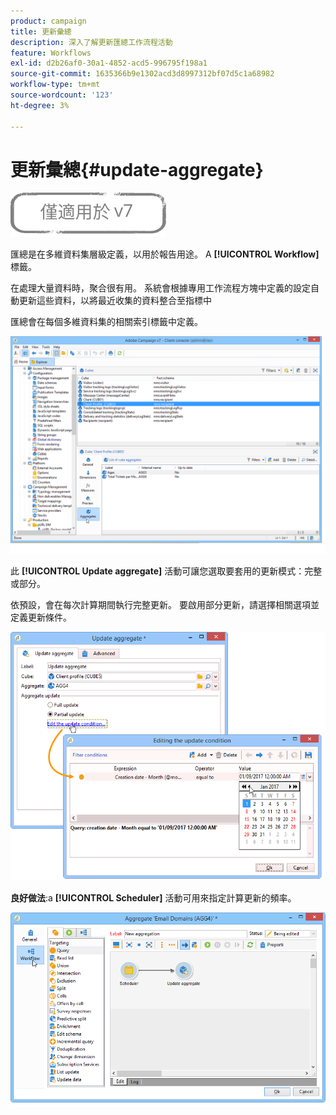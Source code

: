 ```yaml
---
product: campaign
title: 更新彙總
description: 深入了解更新匯總工作流程活動
feature: Workflows
exl-id: d2b26af0-30a1-4852-acd5-996795f198a1
source-git-commit: 1635366b9e1302acd3d8997312bf07d5c1a68982
workflow-type: tm+mt
source-wordcount: '123'
ht-degree: 3%

---
```


# 更新彙總{#update-aggregate}

![](../../assets/v7-only.svg)

匯總是在多維資料集層級定義，以用於報告用途。 A **[!UICONTROL Workflow]** 標籤。

在處理大量資料時，聚合很有用。 系統會根據專用工作流程方塊中定義的設定自動更新這些資料，以將最近收集的資料整合至指標中

匯總會在每個多維資料集的相關索引標籤中定義。

![](assets/s_advuser_cube_agregate_01.png)


此 **[!UICONTROL Update aggregate]** 活動可讓您選取要套用的更新模式：完整或部分。

依預設，會在每次計算期間執行完整更新。 要啟用部分更新，請選擇相關選項並定義更新條件。

![](assets/s_advuser_cube_agregate_05.png)

**良好做法**:a **[!UICONTROL Scheduler]** 活動可用來指定計算更新的頻率。

![](assets/s_advuser_cube_agregate_04.png)
